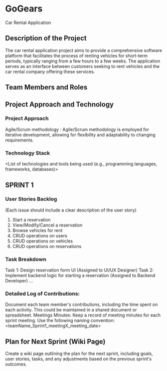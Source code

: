 # GoGears
Car Rental Application

## Description of the Project 
The car rental application project aims to provide a comprehensive software platform that facilitates the process of renting vehicles for short-term periods, typically ranging from a few hours to a few weeks. The application serves as an interface between customers seeking to rent vehicles and the car rental company offering these services.


## Team Members and Roles 
<List of team members with their respective roles>

## Project Approach and Technology

### Project Approach 
Agile/Scrum methodology : Agile/Scrum methodology is employed for iterative development, allowing for flexibility and adaptability to changing requirements.

### Technology Stack 
<List of technologies and tools being used (e.g., programming languages, frameworks, databases)>

## SPRINT 1 
### User Stories Backlog
<GitHub issues for each user story> (Each issue should include a clear description of the user story)
1. Start a reservation
2. View/Modify/Cancel a reservation
3. Browse vehicles for rent
4. CRUD operations on users
5. CRUD operations on vehicles
6. CRUD operations on reservations

### Task Breakdown
<Derive tasks from each user story and create GitHub issues> 
<Assign each task to a team member>

Task 1: Design reservation form UI (Assigned to UI/UX Designer)
Task 2: Implement backend logic for starting a reservation (Assigned to Backend Developer)
...

### Detailed Log of Contributions:
Document each team member's contributions, including the time spent on each activity. This could be maintained in a shared document or spreadsheet.
Meetings Minutes:
Keep a record of meeting minutes for each sprint meeting. Use the following naming convention: <teamName_Sprint1_meetingX_meeting_date>

## Plan for Next Sprint (Wiki Page)
Create a wiki page outlining the plan for the next sprint, including goals, user stories, tasks, and any adjustments based on the previous sprint's outcomes.

